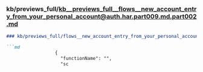 ### kb/previews_full/kb__previews_full__flows__new_account_entry_from_your_personal_account@auth.har.part009.md.part002.md

```md
### kb/previews_full/flows__new_account_entry_from_your_personal_account@auth.har.part009.md (part 002)

```md
                  {
                    "functionName": "",
                    "sc
```

```

```
